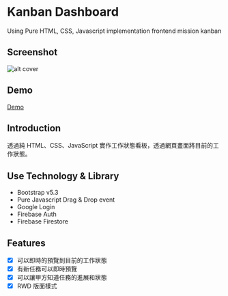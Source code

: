 # Kanban Dashboard

Using Pure HTML, CSS, Javascript implementation frontend mission kanban

## Screenshot

![alt cover]()

## Demo

[Demo](https://charles-kanban.netlify.app)

## Introduction

透過純 HTML、CSS、JavaScript 實作工作狀態看板，透過網頁畫面將目前的工作狀態。

## Use Technology & Library

- Bootstrap v5.3
- Pure Javascript Drag & Drop event
- Google Login
- Firebase Auth
- Firebase Firestore

## Features

- [x] 可以即時的預覽到目前的工作狀態
- [x] 有新任務可以即時預覽
- [x] 可以讓甲方知道任務的進展和狀態
- [x] RWD 版面樣式
